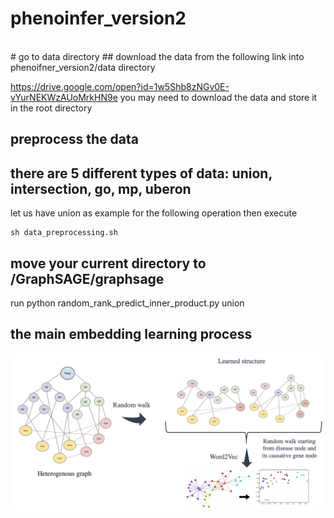 # phenoinfer_version2

<br>
# go to data directory
## download the data from the following link into phenoifner_version2/data directory

https://drive.google.com/open?id=1w5Shb8zNGv0E-vYurNEKWzAUoMrkHN9e
you may need to download the data and store it in the root directory


## preprocess the data
## there are 5 different types of data: union, intersection, go, mp, uberon
let us have union as example for the following operation
then execute

    sh data_preprocessing.sh



## move your current directory to /GraphSAGE/graphsage
run python random_rank_predict_inner_product.py union



## the main embedding learning process

<div class="product-image-wrapper">
    <img class="product-image"
         src="f1.png" />
</div>
